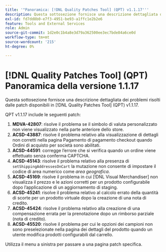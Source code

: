 ```yaml
---
title: '"Panoramica: [!DNL Quality Patches Tool] (QPT) v1.1.17'''
description: Questa sottosezione fornisce una descrizione dettagliata dei problemi risolti dalle patch disponibili in [!DNL Quality Patches Tool] (QPT) v1.1.17.
exl-id: fd7dd8b0-e7f3-4951-be93-a1ffc1e2b2e6
feature: Tools and External Services
role: Admin
source-git-commit: 1d2e0c1b4a8e3d79a362500ee3ec7bde84a6ce0d
workflow-type: tm+mt
source-wordcount: '215'
ht-degree: 0%

---
```


# [!DNL Quality Patches Tool] (QPT) Panoramica della versione 1.1.17

Questa sottosezione fornisce una descrizione dettagliata dei problemi risolti dalle patch disponibili in [!DNL Quality Patches Tool] (QPT) v1.1.17.

QPT v1.1.17 include le seguenti patch:

1. **MDVA-42807**: risolve il problema se il simbolo di valuta personalizzato non viene visualizzato nella parte anteriore dello store.
1. **ACSD-43887**: risolve il problema relativo alla visualizzazione di dettagli non corretti nella pagina Pagamento di pagamento checkout quando Ordini di acquisto per società sono abilitati.
1. **ACSD-44591**: corregge l’errore che si verifica quando un ordine viene effettuato senza conferma CAPTCHA.
1. **ACSD-45143**: risolve il problema relativo alla presenza di `setShippingAddressesOnCart` la mutazione non consente di impostare il codice di area numerico come *area geografica*.
1. **ACSD-45169**: risolve il problema in cui [!DNL Visual Merchandiser] non visualizza il prezzo e le azioni corretti per un prodotto configurabile dopo l’applicazione di un aggiornamento di staging.
1. **ACSD-45241**: risolve il problema relativo al calcolo errato della quantità di scorte per un prodotto virtuale dopo la creazione di una nota di credito.
1. **ACSD-45424**: risolve il problema relativo alla creazione di una compensazione errata per la prenotazione dopo un rimborso parziale (nota di credito).
1. **ACSD-45520**: risolve il problema per cui le opzioni dei campioni non sono preselezionate nella pagina dei dettagli del prodotto quando un utente modifica prodotti configurabili dal carrello.

Utilizza il menu a sinistra per passare a una pagina patch specifica.
